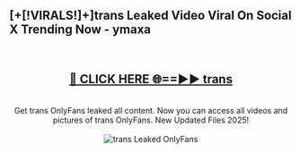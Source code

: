 <h2>[+[!VIRALS!]+]trans Leaked Video Viral On Social X Trending Now - ymaxa</h2>
<br>
<div align="center">
<h2><a href="https://libra.edu.pl?trans" rel="nofollow">🔴 CLICK HERE 🌐==►► trans</a></h2>
<br>
Get trans OnlyFans leaked all content. Now you can access all videos and pictures of trans OnlyFans. New Updated Files 2025!
<br>
<br>
<a href="https://libra.edu.pl?trans" rel="nofollow" data-target="animated-image.originalLink"><img src="https://i.ibb.co.com/WyWwxjT/player-gif2.gif" alt="trans Leaked OnlyFans" style="max-width: 100%; display: inline-block;" data-target="animated-image.originalImage"></a>
</div>
<br>